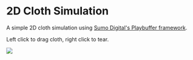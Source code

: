 # 2D Cloth Simulation
A simple 2D cloth simulation using [Sumo Digital's Playbuffer framework](https://github.com/sumo-digital-academy/playbuffer).

Left click to drag cloth, right click to tear.

![](https://github.com/g-m-johnson/2D-ClothSim/blob/main/2D-ClothSim.gif)
